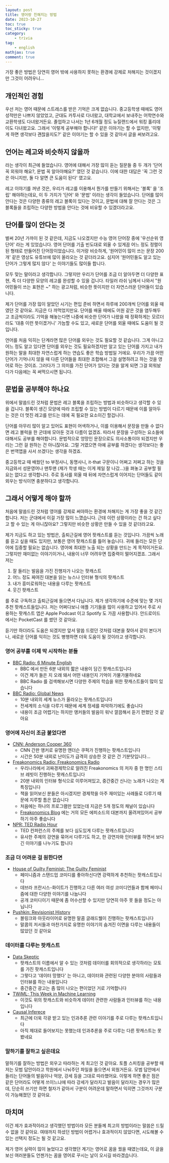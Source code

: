 ```yaml
---
layout: post
title: 영어랑 친해지는 방법
date: 2023-10-27
toc: true
toc_sticky: true
category:
    - trivia
tag:
    - english
mathjax: true
comment: true
---
```


가장 좋은 방법은 당연히 영어 밖에 사용하지 못하는 환경에 강제로 처해지는 것이겠지만 그것이 어려우니...

## 개인적인 경험

우선 저는 영어 때문에 스트레스를 받은 기억은 크게 없습니다. 중고등학생 때에도 영어 성적만은 나쁘지 않았었고, 군대도 카투사로 다녀왔고, 대학교에서 보내주는 어학연수와 교환학생도 다녀왔거든요.
졸업하고 나서는 1년 6개월 정도 뉴질랜드에서 워킹 홀리데이도 다녀왔고요. 그래서 '이렇게 공부해야 합니다!' 같은 이야기는 할 수 없지만, '이렇게 하면 생각보다 괜찮을지도?' 같은 이야기는 할 수 있을 것 같아서 글을 써보려고요.

## 언어는 레고와 비슷하지 않을까

라는 생각이 최근에 들었습니다. 영어에 대해서 가장 많이 듣는 질문들 중 두 개가 '단어 꼭 외워야 해요?, 문법 꼭 알아야해요?' 였던 것 같습니다.
이에 대한 대답은 '꼭 그런 것은 아니지만, 둘 다 알면 큰 도움이 된다' 였고요.

레고 이야기를 꺼낸 것은, 우리가 레고를 이용해서 뭔가를 만들기 위해서는 '블록' 을 '조립' 해야하는데요, 이 두 가지가 '단어' 와 '문법' 이라는 생각이 들었습니다.
단어를 많이 안다는 것은 다양한 종류의 레고 블록이 있다는 것이고, 문법에 대해 잘 안다는 것은 그 블록들을 조립하는 다양한 방법을 안다는 것에 비유할 수 있겠더라고요.

## 단어를 많이 안다는 것

벌써 20년 가까이 된 것 같은데, 지금도 나오겠지만 수능 영어 단어장 중에 '우선순위 영단어' 라는 게 있었습니다.
영어 단어를 기출 빈도대로 외울 수 있게끔 어느 정도 정렬이 된 형태로 만들어진 단어장이었습니다.
이거랑 비슷하게, '원어민이 많이 쓰는 문장 200개' 같은 영상도 유튜브에 많이 올라오는 것 같더라고요.
심지어 '원어민들도 알고 있는 단어가 그렇게 많지 않다' 는 이야기들도 많이들 합니다.

모두 맞는 말이라고 생각합니다. 그렇지만 우리가 단어를 조금 더 알아두면 더 다양한 표현, 즉 더 다양한 모양의 레고를 완성할 수 있을 겁니다.
타일러 라쉬 님께서 나와서 "원어민들이 쓰는 표현은 ~" 하는 광고처럼, 비슷한 뜻이지만 더 자연스러운 단어들이 있습니다.

제가 단어를 가장 많이 알았던 시기는 편입 준비 하면서 하루에 200개씩 단어를 외울 때였던 것 같아요. 지금은 다 까먹었지만요.
단어를 배울 때에도 어원 같은 것을 염두해두고 조금씩이라도 기억을 해놓는다면 나중에 비슷한 단어가 나왔을 때 정확하게는 모르더라도 '대충 이런 뜻이겠거니'
가늠할 수도 있고, 새로운 단어를 외울 때에도 도움이 될 것입니다.

언어를 처음 익히는 단계라면 많은 단어를 외우는 것도 필요할 것 같습니다. 그게 아니고 어느 정도 알고 있다면 단어를 외우는 것도 필요하겠지만
알고 있는 단어를 가지고 내가 원하는 말을 최대한 자연스럽게 하는 연습도 좋은 학습 방법일 거에요.
우리가 가끔 어떤 단어가 기억나지 않을 때 다른 단어들을 최대한 조합해서 그걸 설명하려고 하는 것을 영어로 하는 것이죠.
그러다가 그 의미를 가진 단어가 있다는 것을 알게 되면 그걸 외워놨다가 다음에는 꼭 써먹으시면 됩니다.

## 문법을 공부해야 하나요

위에서 말씀드린 것처럼 문법은 레고 블록을 조립하는 방법과 비슷하다고 생각할 수 있을 겁니다.
블록이 생긴 모양에 따라 조립할 수 있는 방법이 다르기 때문에 이를 알아두는 것은 더 멋진 레고를 만드는 데에 꼭 필요한 요소이긴 할겁니다.

단어를 아무리 많이 알고 있어도 표현이 어색하거나, 이를 이용해서 문장을 만들 수 없다면 레고 블럭을 한 군데에 모아둔 것과 다름이 없겠죠.
따라서 문장을 구성하는 요소들에 대해서도 공부를 해야합니다. 문법적으로 엉망인 문장으로도 의사소통이야 되겠지만 우리는 그런 걸 원하는 건 아니잖아요.
그럴 거였으면 아예 공부를 하겠다는 생각보다는 좋은 번역앱을 사서 쓰겠다는 생각을 하겠죠.

중고등학교 때 배웠던 to 부정사니, 동명사니, it-that 구문이니 어쩌고 저쩌고 하는 것을 지금와서 성문영어나 맨투맨 (제가 학생 때는 이게 제일 잘 나갔...)을 펴놓고 공부할 필요는 없다고 생각합니다. 주로 동사를 외울 때 뒤에 자연스럽게 이어지는 단어들도 같이 외우는 방식이면 충분하다고 생각합니다.

## 그래서 어떻게 해야 할까

처음에 말씀드린 것처럼 영어를 강제로 써야하는 환경에 처해지는 게 가장 좋을 것 같긴 합니다. 저는 군대에서 이걸 가장 많이 느꼈습니다.
근데 이런 상황이라는 건 하고 싶다고 할 수 있는 게 아니잖아요? 그렇지만 비슷한 상황은 만들 수 있을 것 같더라고요.

제가 지금도 하고 있는 방법은, 출퇴근길에 영어 팟캐스트를 듣는 것입니다. 가끔씩 노래를 듣고 싶을 때도 있지만, 보통은 영어 팟캐스트를 틀어 놓습니다.
귀에 들리는 모든 단어에 집중할 필요는 없습니다. 영어에 최대한 노출 되는 상황을 만드는 게 목적이거든요.
그렇지만 재미없는 이야기이거나, 내용이 너무 어려우면 집중력이 떨어지겠죠. 그래서 저는

1. 잘 들리는 발음을 가진 진행자가 나오는 팟캐스트
2. 어느 정도 짜여진 대본을 읽는 뉴스나 인터뷰 형식의 팟캐스트
3. 내가 흥미로워하는 내용을 다루는 팟캐스트
4. 웃긴 팟캐스트

를 주로 구독하고 출퇴근길에 들으면서 다닙니다. 제가 생각하기에 수준에 맞는 몇 가지 추천 팟캐스트들입니다.
저는 어쩌다보니 애플 기기들을 많이 사용하고 있어서 주로 사용하는 팟캐스트 앱은 Apple Podcast 이고 Spotify 도 가끔 사용합니다.
안드로이드에서는 PocketCast 를 썼던 것 같아요.

듣기만 하더라도 도움은 되겠지만 앞서 말씀 드렸던 것처럼 대본을 찾아서 같이 본다거나, 새로운 단어를 익히는 것도 병행하면 더욱 도움이 될 것이라고 생각합니다.

### 영어 공부를 이제 막 시작하는 분들

- [BBC Radio: 6 Minute English](https://podcasts.apple.com/kr/podcast/6-minute-english/id262026947?l=en-GB)
  - BBC 에서 만든 6분 내외의 짧은 내용이 담긴 팟캐스트입니다
  - 이건 제가 들은 지 오래 돼서 어떤 내용인지 기억이 가물가물하네요
  - BBC Radio 를 검색해보시면 다양한 주제의 학습을 위한 팟캐스트들이 많이 있습니다
- [BBC Radio: Global News](https://podcasts.apple.com/kr/podcast/global-news-podcast/id135067274)
  - 10분 내외의 세계 뉴스가 올라오는 팟캐스트입니다
  - 전세계의 소식을 다루기 때문에 세계 정세를 파악하기에도 좋습니다
  - 내용이 조금 어렵기는 하지만 앵커들의 발음이 워낙 깔끔해서 듣기 편했던 것 같아요

### 영어에 자신이 조금 붙었다면

- [CNN: Anderson Cooper 360](https://podcasts.apple.com/kr/podcast/anderson-cooper-360/id425179503?l=en-GB)
  - CNN 간판 앵커로 유명한 앤더슨 쿠퍽가 진행하는 팟캐스트입니다
  - 시간은 50분 내외로 난이도가 급격히 상승한 것 같은 건 기분탓입니다...
- [Freakonomics Radio: Freakonomics Radio](https://podcasts.apple.com/kr/podcast/freakonomics-radio/id354668519)
  - 우리나라에서 괴짜경제학으로 알려진 Freakonomics 의 저자 중 한 명인 스티브 레빗이 진행하는 팟캐스트입니다
  - 20분 내외의 인터뷰 형식으로 이루어져있고, 중간중간 신나는 노래가 나오는 게 특징입니다
  - 책을 읽어보신 분들은 아시겠지만 경제학을 아주 재미있는 사례들로 다루기 때문에 지루할 틈은 없습니다
  - 처음에는 하나의 프로그램만 있었는데 지금은 5개 정도의 채널이 있습니다
  - [Freakonomics Blog](https://freakonomics.com/) 에는 거의 모든 에피소드의 대본까지 올려져있어서 공부하기 아주 좋습니다
- [NPR: TED Radio Hour](https://podcasts.apple.com/kr/podcast/ted-radio-hour/id523121474)
  - TED 컨퍼런스의 주제를 보다 심도있게 다루는 팟캐스트입니다
  - 유사한 주제의 강연을 묶어서 다루기도 하고, 한 강연자와 인터뷰를 하면서 보다 긴 이야기를 나누기도 합니다

### 조금 더 어려운 걸 원한다면

- [House of Guilty Feminist: The Guilty Feminist](https://podcasts.apple.com/kr/podcast/the-guilty-feminist/id1068940771)
  - 페미니즘과 스탠드업 코미디를 좋아하신다면 강력하게 추천하는 팟캐스트입니다
  - 데브라 프란시스-화이트가 진행하고 다른 여러 여성 코미디언들과 함께 페미니즘에 대한 다양한 이야기를 나눕니다
  - 공개 코미디이기 때문에 좀 어수선할 수 있지만 당연히 아주 못 들을 정도는 아닙니다
- [Pushkin: Revisionist History](https://podcasts.apple.com/kr/podcast/revisionist-history/id1119389968)
  - 블링크와 아웃라이어로 유명한 말콤 글래드웰이 진행하는 팟캐스트입니다
  - 말콤의 저서들과 마찬가지로 유명한 이야기의 숨겨진 이면을 다루는 내용들이 많았던 것 같아요

### 데이터를 다루는 팟캐스트

- [Data Skeptic](https://podcasts.apple.com/kr/podcast/data-skeptic/id890348705)
  - 팟캐스트의 이름에서 알 수 있는 것처럼 데이터를 회의적으로 생각하라는 모토를 가진 팟캐스트입니다
  - 그렇다고 '데이터 망했다' 는 아니고, 데이터와 관련된 다양한 분야의 사람들과 인터뷰를 하는 내용입니다
  - 중간중간 광고는 좀 많이 나오는 편이었던 거로 기억합니다
- [TWiML; This Week in Machine Learning](https://podcasts.apple.com/kr/podcast/the-twiml-ai-podcast-formerly-this-week-in-machine/id1116303051)
  - 이것도 위의 팟캐스트와 비슷하게 데이터 관련한 사람들과 인터뷰를 하는 내용입니다
- [Causal Inferece](https://podcasts.apple.com/kr/podcast/casual-inference/id1485892859)
  - 최근에 더욱 각광 받고 있는 인과추론 관련 이야기를 주로 다루는 팟캐스트입니다
  - 아직 제대로 들어보지는 못했는데 인과추론을 주로 다루는 다른 팟캐스트는 못 봤네요

### 말하기를 잘하고 싶은데요

말하기를 잘하는 방법은 외우고 따라하는 게 최고인 것 같아요.
토플 스피킹을 공부할 때 저는 모범 답안이라고 학원에서 나눠주던 파일을 들으면서 외웠거든요.
모범 답안에서 들리는 단어들의 발음이나 억양, 강세 등을 그대로 따라했어요.
이렇게 하면 좋은 점은 같은 단어라도 어떻게 쓰이느냐에 따라 강세가 달라지고 발음이 달라지는 경우가 많은데, 단순히 쓰기만 하면 철자가 같아서 구분이 어려운데 말하면서 익히면 그것까지 구분이 가능해졌던 것 같아요.

## 마치며

이건 제가 효과적이라고 생각했던 방법이라 모든 분들께 최고의 방법이라는 말씀은 드릴 수 없을 것 같아요. 여태까지 하셨던 방법이 어렵거나 효과적이지 않았다면, 시도해볼 수 있는 선택지 정도는 될 것 같고요.

제가 영어 실력이 많이 늘었다고 생각했던 계기는 영어로 꿈을 꿨을 때였는데요, 이 글을 보신 여러분들도 언젠가는 꿈을 영어로 꾸시는 날이 오시길 바라겠습니다.
